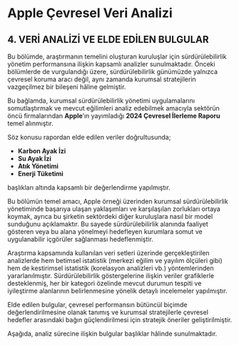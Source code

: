 # Apple Çevresel Veri Analizi

## 4. VERİ ANALİZİ VE ELDE EDİLEN BULGULAR

Bu bölümde, araştırmanın temelini oluşturan kuruluşlar için sürdürülebilirlik yönetim performansına ilişkin kapsamlı analizler sunulmaktadır. Önceki bölümlerde de vurgulandığı üzere, sürdürülebilirlik günümüzde yalnızca çevresel koruma aracı değil, aynı zamanda kurumsal stratejilerin vazgeçilmez bir bileşeni hâline gelmiştir.

Bu bağlamda, kurumsal sürdürülebilirlik yönetimi uygulamalarını somutlaştırmak ve mevcut eğilimleri analiz edebilmek amacıyla sektörün öncü firmalarından **Apple**’ın yayımladığı **2024 Çevresel İlerleme Raporu** temel alınmıştır.

Söz konusu rapordan elde edilen veriler doğrultusunda;
- **Karbon Ayak İzi**
- **Su Ayak İzi**
- **Atık Yönetimi**
- **Enerji Tüketimi**

başlıkları altında kapsamlı bir değerlendirme yapılmıştır.

Bu bölümün temel amacı, Apple örneği üzerinden kurumsal sürdürülebilirlik yönetiminde başarıya ulaşan yaklaşımları ve karşılaşılan zorlukları ortaya koymak, ayrıca bu şirketin sektördeki diğer kuruluşlara nasıl bir model sunduğunu açıklamaktır. Bu sayede sürdürülebilirlik alanında faaliyet gösteren veya bu alana yönelmeyi hedefleyen kurumlara somut ve uygulanabilir içgörüler sağlanması hedeflenmiştir.

Araştırma kapsamında kullanılan veri setleri üzerinde gerçekleştirilen analizlerde hem betimsel istatistik (merkezi eğilim ve yayılım ölçüleri gibi) hem de kestirimsel istatistik (korelasyon analizleri vb.) yöntemlerinden yararlanılmıştır. Sürdürülebilirlik göstergelerine ilişkin veriler grafiklerle desteklenmiş, her bir kategori özelinde mevcut durumun tespiti ve iyileştirme alanlarının belirlenmesine yönelik detaylı incelemeler yapılmıştır.

Elde edilen bulgular, çevresel performansın bütüncül biçimde değerlendirilmesine olanak tanımış ve kurumsal stratejilerle çevresel hedefler arasındaki bağın güçlendirilmesi için stratejik öneriler geliştirilmiştir.

Aşağıda, analiz sürecine ilişkin bulgular başlıklar hâlinde sunulmaktadır.
